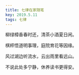 ```yaml
---
title: 七律在家随笔
key: 2019.5.11
tags: 七律
---
```


柳绿樟香春时还，清茶小酒夏日闲。

棋枰悟道明事理，庭院育花等因缘。

风过湖边听流水，云出雨里看远山。

不说此处多宁静，休养读书更得安。

</br>

